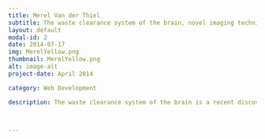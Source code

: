 ```yaml
---
title: Merel Van der Thiel
subtitle: The waste clearance system of the brain, novel imaging techniques and challenges
layout: default
modal-id: 2
date: 2014-07-17
img: MerelYellow.png
thumbnail: MerelYellow.png
alt: image-alt
project-date: April 2014

category: Web Development

description: The waste clearance system of the brain is a recent discovery in human anatomy. Its existence has only been demonstrated less than 10 years ago, but impairment of this system has been found in both healthy aging and various neurodegenerative diseases, such as Alzheimer's disease. Being such a novel discovery and due to the high clinical impact of this system, there is a strong need for the development of non-invasive imaging techniques that enable investigation of the waste clearance system in humans. In this talk, we will start with an overview of the current theories on the cerebral waste clearance system. Thereafter, state-of-the-art MRI techniques used to image parts of this system will be discussed, along with their advantages and shortcomings. We will discuss the recent developments within the field of waste clearance, and highlight the role that open science can play in the advancement of these techniques.



---
```




